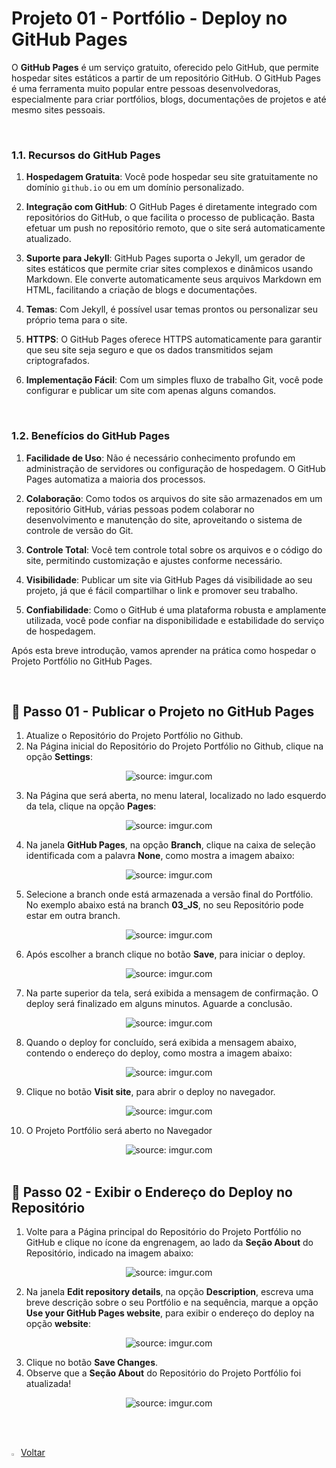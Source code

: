 <h1>Projeto 01 - Portfólio - Deploy no GitHub Pages</h1>



O **GitHub Pages** é um serviço gratuito, oferecido pelo GitHub, que permite hospedar sites estáticos a partir de um repositório GitHub. O GitHub Pages é uma ferramenta muito popular entre pessoas desenvolvedoras, especialmente para criar portfólios, blogs, documentações de projetos e até mesmo sites pessoais.

<br />

<h3>1.1. Recursos do GitHub Pages</h3>



1. **Hospedagem Gratuita**: Você pode hospedar seu site gratuitamente no domínio `github.io` ou em um domínio personalizado.
   
2. **Integração com GitHub**: O GitHub Pages é diretamente integrado com repositórios do GitHub, o que facilita o processo de publicação. Basta efetuar um push no repositório remoto, que o site será automaticamente atualizado.

3. **Suporte para Jekyll**: GitHub Pages suporta o Jekyll, um gerador de sites estáticos que permite criar sites complexos e dinâmicos usando Markdown. Ele converte automaticamente seus arquivos Markdown em HTML, facilitando a criação de blogs e documentações.

4. **Temas**: Com Jekyll, é possível usar temas prontos ou personalizar seu próprio tema para o site.

5. **HTTPS**: O GitHub Pages oferece HTTPS automaticamente para garantir que seu site seja seguro e que os dados transmitidos sejam criptografados.

6. **Implementação Fácil**: Com um simples fluxo de trabalho Git, você pode configurar e publicar um site com apenas alguns comandos.

<br />

<h3>1.2. Benefícios do GitHub Pages</h3>



1. **Facilidade de Uso**: Não é necessário conhecimento profundo em administração de servidores ou configuração de hospedagem. O GitHub Pages automatiza a maioria dos processos.

2. **Colaboração**: Como todos os arquivos do site são armazenados em um repositório GitHub, várias pessoas podem colaborar no desenvolvimento e manutenção do site, aproveitando o sistema de controle de versão do Git.

3. **Controle Total**: Você tem controle total sobre os arquivos e o código do site, permitindo customização e ajustes conforme necessário.

4. **Visibilidade**: Publicar um site via GitHub Pages dá visibilidade ao seu projeto, já que é fácil compartilhar o link e promover seu trabalho.

5. **Confiabilidade**: Como o GitHub é uma plataforma robusta e amplamente utilizada, você pode confiar na disponibilidade e estabilidade do serviço de hospedagem.

Após esta breve introdução, vamos aprender na prática como hospedar o Projeto Portfólio no GitHub Pages.

<br />

<h2>👣 Passo 01 - Publicar o Projeto no GitHub Pages</h2>



1. Atualize o Repositório do Projeto Portfólio no Github.
2. Na Página inicial do Repositório do Projeto Portfólio no Github, clique na opção **Settings**:

<div align="center"><img src="https://i.imgur.com/JEPpPtv.png" title="source: imgur.com" /></div>

3. Na Página que será aberta, no menu lateral, localizado no lado esquerdo da tela, clique na opção **Pages**:

<div align="center"><img src="https://i.imgur.com/NzMpnf3.png" title="source: imgur.com" /></div>

4. Na janela **GitHub Pages**, na opção **Branch**, clique na caixa de seleção identificada com a palavra **None**, como mostra a imagem abaixo:

<div align="center"><img src="https://i.imgur.com/O6VnObQ.png" title="source: imgur.com" /></div>

5. Selecione a branch onde está armazenada a versão final do Portfólio. No exemplo abaixo está na branch **03_JS**, no seu Repositório pode estar em outra branch.

<div align="center"><img src="https://i.imgur.com/CCyZ4Jf.png" title="source: imgur.com" /></div>

6. Após escolher a branch clique no botão **Save**, para iniciar o deploy.

<div align="center"><img src="https://i.imgur.com/gjRbw10.png" title="source: imgur.com" /></div>

7. Na parte superior da tela, será exibida a mensagem de confirmação. O deploy será finalizado em alguns minutos. Aguarde a conclusão.

<div align="center"><img src="https://i.imgur.com/oPO6sfS.png" title="source: imgur.com" /></div>

8. Quando o deploy for concluído, será exibida a mensagem abaixo, contendo o endereço do deploy, como mostra a imagem abaixo:

<div align="center"><img src="https://i.imgur.com/rksMXJT.png" title="source: imgur.com" /></div>

9. Clique no botão **Visit site**, para abrir o deploy no navegador.

<div align="center"><img src="https://i.imgur.com/8YLDxIA.png" title="source: imgur.com" /></div>

10. O Projeto Portfólio será aberto no Navegador

<div align="center"><img src="https://i.imgur.com/MRmzZgC.png" title="source: imgur.com" /></div>

<br />

<h2>👣 Passo 02 - Exibir o Endereço do Deploy no Repositório</h2>



1. Volte para a Página principal do Repositório do Projeto Portfólio no GitHub e clique no ícone da engrenagem, ao lado da **Seção About** do Repositório, indicado na imagem abaixo:

<div align="center"><img src="https://i.imgur.com/yftbuev.png" title="source: imgur.com" /></div>

2. Na janela **Edit repository details**, na opção **Description**, escreva uma breve descrição sobre o seu Portfólio e na sequência, marque a opção **Use your GitHub Pages website**, para exibir o endereço do deploy na opção **website**:

<div align="center"><img src="https://i.imgur.com/ZfkIvRD.png" title="source: imgur.com" /></div>

3. Clique no botão **Save Changes**.
4. Observe que a **Seção About** do Repositório do Projeto Portfólio foi atualizada!

<div align="center"><img src="https://i.imgur.com/lfGdk2g.png" title="source: imgur.com" /></div>

<br /><br />

<div align="left"><a href="README.md"><img src="https://i.imgur.com/XMgF3gl.png" title="source: imgur.com" width="3%"/>Voltar</a></div> 